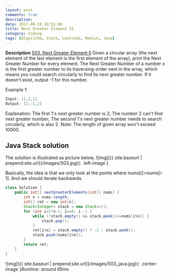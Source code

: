 ```yaml
---
layout: post
comments: true
description: 
date: 2017-09-10 19:51:00
title: Next Greater Element II
category: Coding
tags: [Algorithm, Stack, Leetcode, Mediun, Java]
---
```


**Description**
[503. Next Greater Element II](https://leetcode.com/problems/next-greater-element-ii/description/)
Given a circular array (the next element of the last element is the first element of the array), print the Next Greater Number for every element. The Next Greater Number of a number x is the first greater number to its traversing-order next in the array, which means you could search circularly to find its next greater number. If it doesn't exist, output -1 for this number.

Example 1:
```java
Input: [1,2,1]
Output: [2,-1,2]
```
Explanation: The first 1's next greater number is 2; 
The number 2 can't find next greater number; 
The second 1's next greater number needs to search circularly, which is also 2.
Note: The length of given array won't exceed 10000.


## Java Stack solution
The solution is illustrated as picture below,
![img]({{ site.baseurl | prepend:site.url}}/images/503.jpg){: .left-image }

Basically, the idea is that we only look at the points where nums[i]>nums[i-1]. And we should iterate backwards.


```java
class Solution {
    public int[] nextGreaterElements(int[] nums) {
        int n = nums.length;
        int[] ret = new int[n];
        Stack<Integer> stack = new Stack<>();
        for (int i=2*n-1; i>=0; i--) {
            while (!stack.empty() && stack.peek()<=nums[i%n]) {
                stack.pop();
            }
            ret[i%n] = stack.empty() ? -1 : stack.peek();
            stack.push(nums[i%n]);
        }
        return ret;
    }
}
```

![img]({{ site.baseurl | prepend:site.url}}/images/503_java.jpg){: .center-image }*Runtime: around 65ms*


